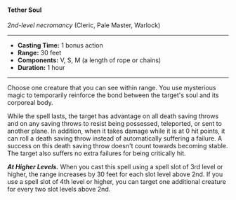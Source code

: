 #### Tether Soul
*2nd-level necromancy* (Cleric, Pale Master, Warlock)
___
- **Casting Time:** 1 bonus action 
- **Range:** 30 feet 
- **Components:** V, S, M (a length of rope or chains) 
- **Duration:** 1 hour 
---
Choose one creature that you can see within range. You use mysterious magic to temporarily reinforce the bond between the target's soul and its corporeal body. 

While the spell lasts, the target has advantage on all death saving throws and on any saving throws to resist being possessed, teleported, or sent to another plane. In addition, when it takes damage while it is at 0 hit points, it can roll a death saving throw instead of automatically suffering a failure. A success on this death saving throw doesn't count towards becoming stable. The target also suffers no extra failures for being critically hit. 

***At Higher Levels.*** When you cast this spell using a spell slot of 3rd level or higher, the range increases by 30 feet for each slot level above 2nd. If you use a spell slot of 4th level or higher, you can target one additional creature for every two slot levels above 2nd. 
